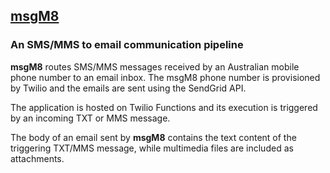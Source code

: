 ## <ins>msgM8</ins>
### An SMS/MMS to email communication pipeline 

**msgM8** routes SMS/MMS messages received by an Australian mobile phone number to an email inbox.  The msgM8 phone number is provisioned by Twilio and the emails are sent using the SendGrid API.

The application is hosted on Twilio Functions and its execution is triggered by an incoming TXT or MMS message. 

The body of an email sent by **msgM8** contains the text content of the triggering TXT/MMS message, while multimedia files are included as attachments.

